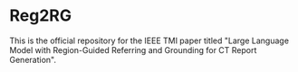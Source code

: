 # Reg2RG
This is the official repository for the IEEE TMI paper titled "Large Language Model with Region-Guided Referring and Grounding for CT Report Generation".

